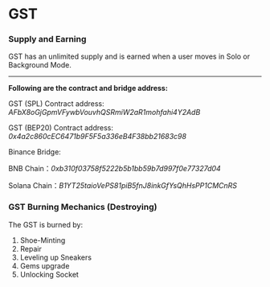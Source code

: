# GST

### **Supply and Earning**

GST has an unlimited supply and is earned when a user moves in Solo or Background Mode.

****

**Following are the contract and bridge address:**

GST (SPL) Contract address: _AFbX8oGjGpmVFywbVouvhQSRmiW2aR1mohfahi4Y2AdB_

GST (BEP20) Contract address: _0x4a2c860cEC6471b9F5F5a336eB4F38bb21683c98_

Binance Bridge:&#x20;

BNB Chain：_0xb310f03758f5222b5b1bb59b7d997f0e77327d04_

Solana Chain：_B1YT25taioVePS81piB5fnJ8inkGfYsQhHsPP1CMCnRS_



### GST Burning Mechanics (Destroying)

The GST is burned by:

1. Shoe-Minting
2. Repair
3. Leveling up Sneakers
4. Gems upgrade
5. Unlocking Socket
